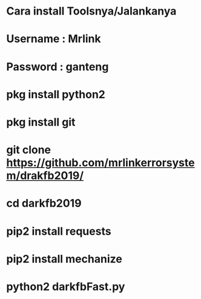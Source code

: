 # Cara install Toolsnya/Jalankanya
# Username : Mrlink
# Password : ganteng

# pkg install python2
# pkg install git
# git clone https://github.com/mrlinkerrorsystem/drakfb2019/
# cd darkfb2019
# pip2 install requests
# pip2 install mechanize
# python2 darkfbFast.py
